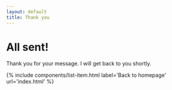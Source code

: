 ```yaml
---
layout: default
title: Thank you
---
```



<div class="section section--lg">
  <div class="section__container">
    <div class="section__header">
      <div class="section__title">
        <h1 class="section__lead">All sent!</h1>
      </div>
      <div class="section__subtitle editor">
        <p>Thank you for your message. I will get back to you shortly.</p>
        {% include components/list-item.html label='Back to homepage' url='index.html' %}
      </div>
    </div>
  </div>
</div>
